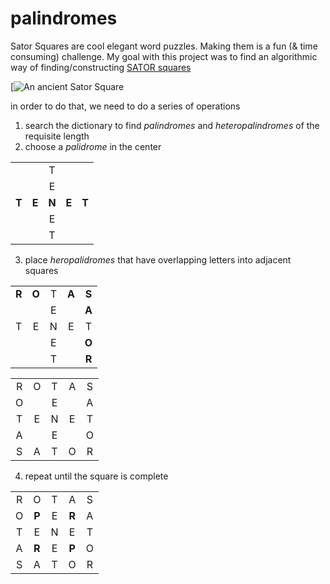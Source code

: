 # palindromes

Sator Squares are cool elegant word puzzles. Making them is a fun (& time consuming) challenge.
My goal with this project was to find an algorithmic way of finding/constructing [SATOR squares](https://en.wikipedia.org/wiki/Sator_Square)

[![An ancient Sator Square](https://upload.wikimedia.org/wikipedia/commons/thumb/7/71/Sator_Square_at_Opp%C3%A8de.jpg/440px-Sator_Square_at_Opp%C3%A8de.jpg)

in order to do that, we need to do a series of operations
1. search the dictionary to find *palindromes* and *heteropalindromes* of the requisite length
2. choose a *palidrome* in the center

|   |   |   |   |   |
|:-:|:-:|:-:|:-:|:-:|
|   |   | T |   |   |
|   |   | E |   |   |
| **T** | **E** | **N** | **E** | **T** |
|   |   | E |   |   |
|   |   | T |   |   |

3. place *heropalidromes* that have overlapping letters into adjacent squares

|   |   |   |   |   |
|:-:|:-:|:-:|:-:|:-:|
| **R** | **O** | T | **A** | **S** |
|   |   | E |   | **A** |
| T | E | N | E | T |
|   |   | E |   | **O** |
|   |   | T |   | **R** |

|   |   |   |   |   |
|:-:|:-:|:-:|:-:|:-:|
| R | O | T | A | S |
| O |   | E |   | A |
| T | E | N | E | T |
| A |   | E |   | O |
| S | A | T | O | R |

4. repeat until the square is complete

|   |   |   |   |   |
|:-:|:-:|:-:|:-:|:-:|
| R | O | T | A | S |
| O | **P** | E | **R** | A |
| T | E | N | E | T |
| A | **R** | E | **P** | O |
| S | A | T | O | R |
